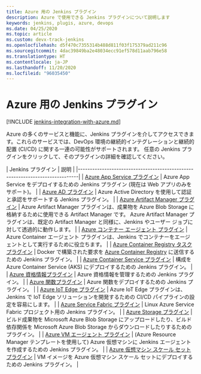 ```yaml
---
title: Azure 用の Jenkins プラグイン
description: Azure で使用できる Jenkins プラグインについて説明します
keywords: jenkins, plugis, azure, devops
ms.date: 04/25/2020
ms.topic: article
ms.custom: devx-track-jenkins
ms.openlocfilehash: d5f470c7355314b488d811f03f175379ad211c96
ms.sourcegitcommit: 4dac39849ba2e48034ecc91ef578d11aab796e58
ms.translationtype: HT
ms.contentlocale: ja-JP
ms.lasthandoff: 11/20/2020
ms.locfileid: "96035450"
---
```

# <a name="jenkins-plug-ins-for-azure"></a>Azure 用の Jenkins プラグイン

[!INCLUDE [jenkins-integration-with-azure.md](includes/jenkins-integration-with-azure.md)]

Azure の多くのサービスと機能に、Jenkins プラグインを介してアクセスできます。これらのサービスでは、DevOps 環境の継続的インテグレーションと継続的配置 (CI/CD) に関する一連の可能性がサポートされます。 任意の Jenkins プラグインをクリックして、そのプラグインの詳細を確認してください。

| Jenkins プラグイン | 説明                                   |
|------------------------------------------------------------------------------|
| [Azure App Service プラグイン](https://plugins.jenkins.io/azure-app-service)     | Azure App Service をデプロイするための Jenkins プラグイン (現在は Web アプリのみをサポート)。 | 
| [Azure AD プラグイン](https://plugins.jenkins.io/azure-ad)                       | Azure Active Directory を使用して認証と承認をサポートする Jenkins プラグイン。 | 
| [Azure Artifact Manager プラグイン](https://plugins.jenkins.io/azure-artifact-manager) | Azure Artifact Manager プラグインは、成果物を Azure Blob Storage に格納するために使用できる Artifact Manager です。 Azure Artifact Manager プラグインは、既定の Artifact Manager と同様に、Jenkins やユーザー ジョブに対して透過的に動作します。 | 
| [Azure コンテナー エージェント プラグイン](https://plugins.jenkins.io/azure-container-agents) | Azure Container エージェント プラグインは、Jenkins でコンテナーをエージェントとして実行するために役立ちます。 | 
| [Azure Container Registry タスク プラグイン](https://plugins.jenkins.io/azure-container-registry-tasks)       | Docker で構築された要求を [Azure Container Registry](/azure/container-registry/container-registry-tasks-overview) に送信するための Jenkins プラグイン。 |
| [Azure Container Service プラグイン](https://plugins.jenkins.io/azure-acs)       | 構成を Azure Container Service (AKS) にデプロイするための Jenkins プラグイン。 | 
| [Azure 資格情報プラグイン](https://plugins.jenkins.io/azure-credentials)      | Azure 資格情報を管理するための Jenkins プラグイン。 | 
| [Azure 関数プラグイン](https://plugins.jenkins.io/azure-function)           | Azure 関数をデプロイするための Jenkins プラグイン。 | 
| [Azure IoT Edge プラグイン](https://plugins.jenkins.io/azure-iot-edge)           | Azure IoT Edge プラグインは、Jenkins で IoT Edge ソリューションを開発するための CI/CD パイプラインの設定を容易にします。 | 
| [Azure Service Fabric プラグイン](https://plugins.jenkins.io/service-fabric)     | Linux Azure Service Fabric プロジェクト用の Jenkins プラグイン。 |
| [Azure Storage プラグイン](https://plugins.jenkins.io/windows-azure-storage)     | ビルド成果物を Microsoft Azure Blob Storage にアップロードしたり、ビルド依存関係を Microsoft Azure Blob Storage からダウンロードしたりするためのプラグイン。 | 
| [Azure VM エージェント プラグイン](https://plugins.jenkins.io/azure-vm-agents)         | (Azure Resource Manager テンプレートを使用して) Azure 仮想マシンに Jenkins エージェントを作成するための Jenkins プラグイン。 | 
| [Azure 仮想マシン スケール セット プラグイン](https://plugins.jenkins.io/azure-vmss)           | VM イメージを Azure 仮想マシン スケール セットにデプロイするための Jenkins プラグイン。 | 